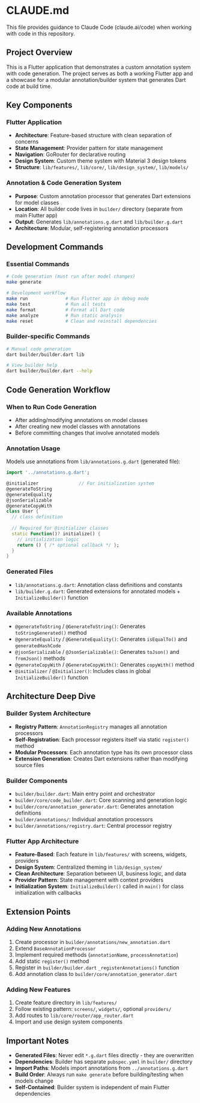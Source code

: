 # CLAUDE.md

This file provides guidance to Claude Code (claude.ai/code) when working with code in this repository.

## Project Overview

This is a Flutter application that demonstrates a custom annotation system with code generation. The project serves as both a working Flutter app and a showcase for a modular annotation/builder system that generates Dart code at build time.

## Key Components

### Flutter Application
- **Architecture**: Feature-based structure with clean separation of concerns
- **State Management**: Provider pattern for state management
- **Navigation**: GoRouter for declarative routing
- **Design System**: Custom theme system with Material 3 design tokens
- **Structure**: `lib/features/`, `lib/core/`, `lib/design_system/`, `lib/models/`

### Annotation & Code Generation System
- **Purpose**: Custom annotation processor that generates Dart extensions for model classes
- **Location**: All builder code lives in `builder/` directory (separate from main Flutter app)
- **Output**: Generates `lib/annotations.g.dart` and `lib/builder.g.dart`
- **Architecture**: Modular, self-registering annotation processors

## Development Commands

### Essential Commands
```bash
# Code generation (must run after model changes)
make generate

# Development workflow
make run              # Run Flutter app in debug mode
make test             # Run all tests
make format           # Format all Dart code
make analyze          # Run static analysis
make reset            # Clean and reinstall dependencies
```

### Builder-specific Commands
```bash
# Manual code generation
dart builder/builder.dart lib

# View builder help
dart builder/builder.dart --help
```

## Code Generation Workflow

### When to Run Code Generation
- After adding/modifying annotations on model classes
- After creating new model classes with annotations
- Before committing changes that involve annotated models

### Annotation Usage
Models use annotations from `lib/annotations.g.dart` (generated file):
```dart
import '../annotations.g.dart';

@initializer               // For initialization system
@generateToString
@generateEquality
@jsonSerializable
@generateCopyWith
class User {
  // class definition
  
  // Required for @initializer classes
  static Function()? initialize() {
    // initialization logic
    return () { /* optional callback */ };
  }
}
```

### Generated Files
- `lib/annotations.g.dart`: Annotation class definitions and constants
- `lib/builder.g.dart`: Generated extensions for annotated models + `InitializeBuilder()` function

### Available Annotations
- `@generateToString` / `@GenerateToString()`: Generates `toStringGenerated()` method
- `@generateEquality` / `@GenerateEquality()`: Generates `isEqualTo()` and `generatedHashCode` 
- `@jsonSerializable` / `@JsonSerializable()`: Generates `toJson()` and `fromJson()` methods
- `@generateCopyWith` / `@GenerateCopyWith()`: Generates `copyWith()` method
- `@initializer` / `@Initializer()`: Includes class in global `InitializeBuilder()` function

## Architecture Deep Dive

### Builder System Architecture
- **Registry Pattern**: `AnnotationRegistry` manages all annotation processors
- **Self-Registration**: Each processor registers itself via static `register()` method
- **Modular Processors**: Each annotation type has its own processor class
- **Extension Generation**: Creates Dart extensions rather than modifying source files

### Builder Components
- `builder/builder.dart`: Main entry point and orchestrator
- `builder/core/code_builder.dart`: Core scanning and generation logic
- `builder/core/annotation_generator.dart`: Generates annotation definitions
- `builder/annotations/`: Individual annotation processors
- `builder/annotations/registry.dart`: Central processor registry

### Flutter App Architecture
- **Feature-Based**: Each feature in `lib/features/` with screens, widgets, providers
- **Design System**: Centralized theming in `lib/design_system/`
- **Clean Architecture**: Separation between UI, business logic, and data
- **Provider Pattern**: State management with context providers
- **Initialization System**: `InitializeBuilder()` called in `main()` for class initialization with callbacks

## Extension Points

### Adding New Annotations
1. Create processor in `builder/annotations/new_annotation.dart`
2. Extend `BaseAnnotationProcessor`
3. Implement required methods (`annotationName`, `processAnnotation`)
4. Add static `register()` method
5. Register in `builder/builder.dart` `_registerAnnotations()` function
6. Add annotation class to `builder/core/annotation_generator.dart`

### Adding New Features
1. Create feature directory in `lib/features/`
2. Follow existing pattern: `screens/`, `widgets/`, optional `providers/`
3. Add routes to `lib/core/router/app_router.dart`
4. Import and use design system components

## Important Notes

- **Generated Files**: Never edit `*.g.dart` files directly - they are overwritten
- **Dependencies**: Builder has separate `pubspec.yaml` in `builder/` directory
- **Import Paths**: Models import annotations from `../annotations.g.dart`
- **Build Order**: Always run `make generate` before building/testing when models change
- **Self-Contained**: Builder system is independent of main Flutter dependencies